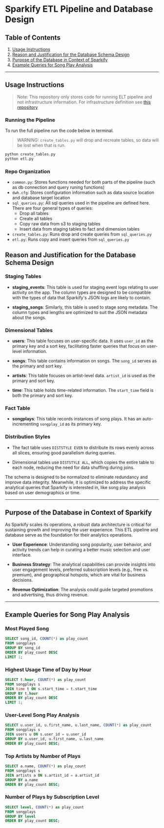 
# Sparkify ETL Pipeline and Database Design

## Table of Contents
1. [Usage Instructions](#usage-instructions)
2. [Reason and Justification for the Database Schema Design](#reason-and-justification-for-the-database-schema-design)
3. [Purpose of the Database in Context of Sparkify](#purpose-of-the-database-in-context-of-sparkify)
4. [Example Queries for Song Play Analysis](#example-queries-for-song-play-analysis)

---

## Usage Instructions

> Note: This repository only stores code for running ELT pipeline and not infrastructure information.  For infrastructure definition see [this repository](https://github.com/Isaac-Flath/Infrastructure/tree/main/data-eng)

### Running the Pipeline

To run the full pipeline run the code below in terminal.

> WARNING:  `create_tables.py` will drop and recreate tables, so data will be lost when that is run.

```bash
python create_tables.py
python etl.py
```
### Repo Organization

+ `common.py`:  Stores functions needed for both parts of the pipeline (such as db connection and query runing functions)
+ `dwh.cfg`:  Stores configuration information such as data source location and database target location
+ `sql_queries.py`:  All sql queries used in the pipeline are defined here.  There are four general types of queries:
    + Drop all tables 
    + Create all tables
    + Copy raw data from s3 to staging tables
    + Insert data from staging tables to fact and dimension tables
+ `create_tables.py`:  Runs drop and create queries from `sql_queries.py` 
+ `etl.py`: Runs copy and insert queries from `sql_queries.py` 

## Reason and Justification for the Database Schema Design

### Staging Tables

- **staging_events**: This table is used for staging event logs relating to user activity on the app. The column types are designed to be compatible with the types of data that Sparkify's JSON logs are likely to contain.
  
- **staging_songs**: Similarly, this table is used to stage song metadata. The column types and lengths are optimized to suit the JSON metadata about the songs.

### Dimensional Tables

- **users**: This table focuses on user-specific data. It uses `user_id` as the primary key and a sort key, facilitating faster queries that focus on user-level information.

- **songs**: This table contains information on songs. The `song_id` serves as the primary and sort key.

- **artists**: This table focuses on artist-level data. `artist_id` is used as the primary and sort key.

- **time**: This table holds time-related information. The `start_time` field is both the primary and sort key.

### Fact Table

- **songplays**: This table records instances of song plays. It has an auto-incrementing `songplay_id` as its primary key. 

### Distribution Styles

- The fact table uses `DISTSTYLE EVEN` to distribute its rows evenly across all slices, ensuring good parallelism during queries.
  
- Dimensional tables use `DISTSTYLE ALL`, which copies the entire table to each node, reducing the need for data shuffling during joins.

The schema is designed to be normalized to eliminate redundancy and improve data integrity. Meanwhile, it is optimized to address the specific analytical queries that Sparkify is interested in, like song play analysis based on user demographics or time.

---

## Purpose of the Database in Context of Sparkify

As Sparkify scales its operations, a robust data architecture is critical for sustaining growth and improving the user experience. This ETL pipeline and database serve as the foundation for their analytics operations. 

- **User Experience**: Understanding song popularity, user behavior, and activity trends can help in curating a better music selection and user interface.

- **Business Strategy**: The analytical capabilities can provide insights into user engagement levels, preferred subscription levels (e.g., free vs. premium), and geographical hotspots, which are vital for business decisions.

- **Revenue Optimization**: The analysis could guide targeted promotions and advertising, thus driving revenue.

---

## Example Queries for Song Play Analysis

### Most Played Song

```sql
SELECT song_id, COUNT(*) as play_count
FROM songplays
GROUP BY song_id
ORDER BY play_count DESC
LIMIT 1;
```
### Highest Usage Time of Day by Hour

```sql
SELECT t.hour, COUNT(*) as play_count
FROM songplays s
JOIN time t ON s.start_time = t.start_time
GROUP BY t.hour
ORDER BY play_count DESC
LIMIT 1;
```

### User-Level Song Play Analysis

```sql
SELECT u.user_id, u.first_name, u.last_name, COUNT(*) as play_count
FROM songplays s
JOIN users u ON s.user_id = u.user_id
GROUP BY u.user_id, u.first_name, u.last_name
ORDER BY play_count DESC;
```

### Top Artists by Number of Plays
```sql
SELECT a.name, COUNT(*) as play_count
FROM songplays s
JOIN artists a ON s.artist_id = a.artist_id
GROUP BY a.name
ORDER BY play_count DESC;
```

### Number of Plays by Subscription Level
```sql
SELECT level, COUNT(*) as play_count
FROM songplays
GROUP BY level
ORDER BY play_count DESC;
```

